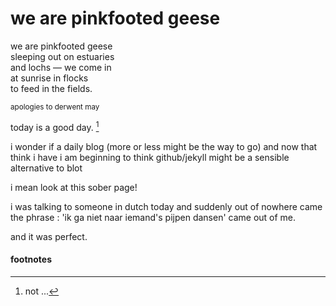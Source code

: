 # we are pinkfooted geese

we are pinkfooted geese  
sleeping out on estuaries   
and lochs — we come in  
at sunrise in flocks  
to feed in the fields.  

<small>apologies to derwent may</small>

today is a good day. [^1]

i wonder if a daily blog (more or less might be the way to go) and now that think i have i am beginning to think github/jekyll might be a sensible alternative to blot

i mean look at this sober page!

i was talking to someone in dutch today and suddenly out of nowhere came the phrase : 'ik ga niet naar iemand's pijpen dansen' came out of me.

and it was perfect.
 
#### footnotes

[^1]: not ...

